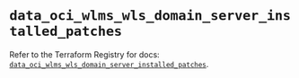 # `data_oci_wlms_wls_domain_server_installed_patches`

Refer to the Terraform Registry for docs: [`data_oci_wlms_wls_domain_server_installed_patches`](https://registry.terraform.io/providers/oracle/oci/7.19.0/docs/data-sources/wlms_wls_domain_server_installed_patches).
